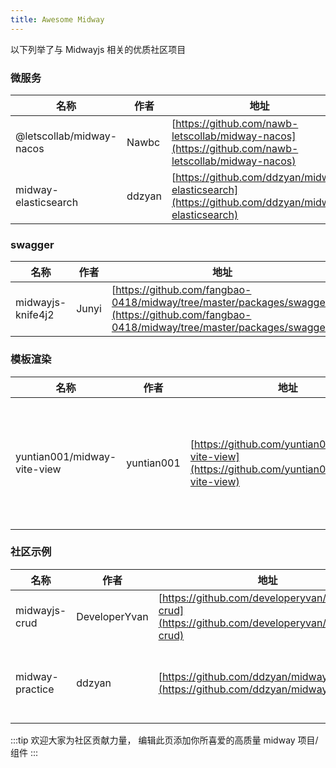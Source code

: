 ```yaml
---
title: Awesome Midway
---
```


以下列举了与 Midwayjs 相关的优质社区项目

### 微服务

| 名称                     | 作者   | 地址                                                                                               | 描述                      |
| ------------------------ | ------ | -------------------------------------------------------------------------------------------------- | ------------------------- |
| @letscollab/midway-nacos | Nawbc  | [https://github.com/nawb-letscollab/midway-nacos](https://github.com/nawb-letscollab/midway-nacos) | midway nacos 组件         |
| midway-elasticsearch     | ddzyan | [https://github.com/ddzyan/midway-elasticsearch](https://github.com/ddzyan/midway-elasticsearch)   | midway elasticsearch 组件 |

### swagger

| 名称              | 作者  | 地址                                                                                                                                       | 描述                  |
| ----------------- | ----- | ------------------------------------------------------------------------------------------------------------------------------------------ | --------------------- |
| midwayjs-knife4j2 | Junyi | [https://github.com/fangbao-0418/midway/tree/master/packages/swagger](https://github.com/fangbao-0418/midway/tree/master/packages/swagger) | midway swagger 新皮肤 |

### 模板渲染

| 名称                        | 作者       | 地址                                                                                             | 描述                                                                 |
| --------------------------- | ---------- | ------------------------------------------------------------------------------------------------ | -------------------------------------------------------------------- |
| yuntian001/midway-vite-view | yuntian001 | [https://github.com/yuntian001/midway-vite-view](https://github.com/yuntian001/midway-vite-view) | midway vite 服务端渲染(ssr)/客户端渲染（client）组件 支持 vue3 react |

### 社区示例

| 名称            | 作者          | 地址                                                                                             | 描述                                                                                                                |
| --------------- | ------------- | ------------------------------------------------------------------------------------------------ | ------------------------------------------------------------------------------------------------------------------- |
| midwayjs-crud   | DeveloperYvan | [https://github.com/developeryvan/midwayjs-crud](https://github.com/developeryvan/midwayjs-crud) | 一个包含 prisma+casbin+nacos+crud 的示例                                                                            |
| midway-practice | ddzyan        | [https://github.com/ddzyan/midway-practice](https://github.com/ddzyan/midway-practice)           | 一个包含 请求日志链路，统一响应体，统一异常处理，异常过滤器 + 三大主流 ORM 模型 (sequelize，typeORM，prisma) 的示例 |

:::tip
欢迎大家为社区贡献力量， 编辑此页添加你所喜爱的高质量 midway 项目/组件
:::
